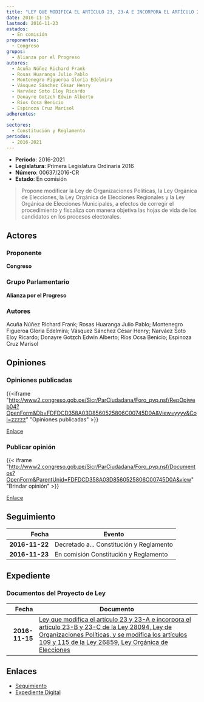 ```yaml
---
title: "LEY QUE MODIFICA EL ARTÍCULO 23, 23-A E INCORPORA EL ARTÍCULO 223-B, 23-C DE LA LEY 28094, LEY DE ORGANIZACIONES POLÍTICAS Y SE MODIFICA LOS ARTÍCULOS 109, 115 DE LA LEY 26859 LEY ORGÁNICA DE ELECCIONES"
date: 2016-11-15
lastmod: 2016-11-23
estados: 
  - En comisión
proponentes: 
  - Congreso
grupos: 
  - Alianza por el Progreso
autores: 
  - Acuña Núñez Richard Frank
  - Rosas Huaranga Julio Pablo
  - Montenegro Figueroa Gloria Edelmira
  - Vásquez Sánchez César Henry
  - Narváez Soto Eloy Ricardo
  - Donayre Gotzch Edwin Alberto
  - Ríos Ocsa Benicio
  - Espinoza Cruz Marisol
adherentes: 
  - 
sectores: 
  - Constitución y Reglamento
periodos: 
  - 2016-2021
---
```


- **Periodo**: 2016-2021
- **Legislatura**: Primera Legislatura Ordinaria 2016
- **Número**: 00637/2016-CR
- **Estado**: En comisión

> Propone modificar la Ley de Organizaciones Políticas, la Ley Orgánica de Elecciones, la Ley Orgánica de Elecciones Regionales y la Ley Orgánica de Elecciones Municipales, a efectos de corregir el procedimiento y fiscaliza con manera objetiva las hojas de vida de los candidatos en los procesos electorales.


## Actores

### Proponente

**Congreso**

### Grupo Parlamentario

**Alianza por el Progreso**

### Autores

Acuña Núñez Richard Frank; Rosas Huaranga Julio Pablo; Montenegro Figueroa Gloria Edelmira; Vásquez Sánchez César Henry; Narváez Soto Eloy Ricardo; Donayre Gotzch Edwin Alberto; Ríos Ocsa Benicio; Espinoza Cruz Marisol


## Opiniones

### Opiniones publicadas

{{<iframe "http://www2.congreso.gob.pe/Sicr/ParCiudadana/Foro_pvp.nsf/RepOpiweb04?OpenForm&Db=FDFDCD358A03D8560525806C00745D0A&View=yyyy&Col=zzzzz" "Opiniones publicadas" >}}

[Enlace](http://www2.congreso.gob.pe/Sicr/ParCiudadana/Foro_pvp.nsf/RepOpiweb04?OpenForm&Db=FDFDCD358A03D8560525806C00745D0A&View=yyyy&Col=zzzzz)
### Publicar opinión

{{< iframe "http://www2.congreso.gob.pe/Sicr/ParCiudadana/Foro_pvp.nsf/Documentos?OpenForm&ParentUnid=FDFDCD358A03D8560525806C00745D0A&view" "Brindar opinión" >}}

[Enlace](http://www2.congreso.gob.pe/Sicr/ParCiudadana/Foro_pvp.nsf/Documentos?OpenForm&ParentUnid=FDFDCD358A03D8560525806C00745D0A&view)

## Seguimiento

| Fecha | Evento |
|------:|--------|
| **2016-11-22** | Decretado a... Constitución y Reglamento|
| **2016-11-23** | En comisión Constitución y Reglamento|


## Expediente


### Documentos del Proyecto de Ley

| Fecha | Documento |
|------:|--------|
| **2016-11-15** | [Ley que modifica el artículo 23 y 23-A e incorpora el artículo 23-B y 23-C de la Ley 28094, Ley de Organizaciones Políticas, y se modifica los artículos 109 y 115 de la Ley 26859, Ley Orgánica de Elecciones](http://www.leyes.congreso.gob.pe/Documentos/2016_2021/Proyectos_de_Ley_y_de_Resoluciones_Legislativas/PL0063720161115.pdf) |

## Enlaces 

- [Seguimiento](http://www2.congreso.gob.pe/Sicr/TraDocEstProc/CLProLey2016.nsf/f7fff46988ca05b1052578e100829cc7/d20b638cf19479900525806c008044b9?OpenDocument)
- [Expediente Digital](http://www2.congreso.gob.pe/Sicr/TraDocEstProc/CLProLey2016.nsf/f7fff46988ca05b1052578e100829cc7/d20b638cf19479900525806c008044b9?OpenDocument&Click=05257FB7005EB655.eb71d0cf91d8294e05256cdf006b5706/$Body/0.1C6C)
